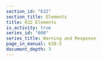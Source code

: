 ```yaml
---
section_id: "632"
section_title: Elements
title: 632 Elements
is_activity: true
series_id: "600"
series_title: Warning and Response
page_in_manual: 630-5
document_depth: 3
---
```

